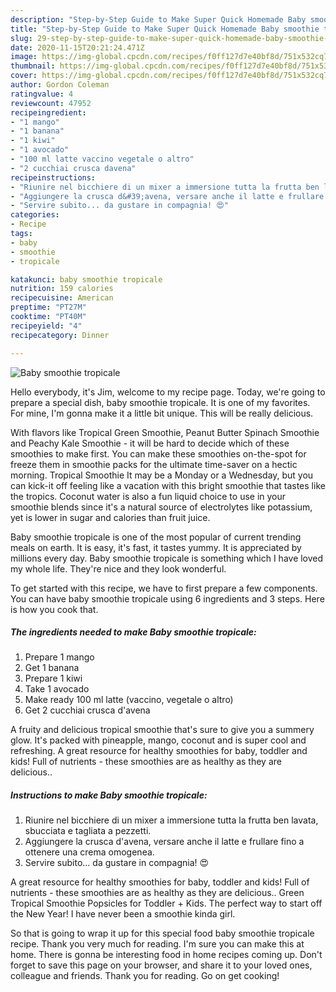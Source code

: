 ```yaml
---
description: "Step-by-Step Guide to Make Super Quick Homemade Baby smoothie tropicale"
title: "Step-by-Step Guide to Make Super Quick Homemade Baby smoothie tropicale"
slug: 29-step-by-step-guide-to-make-super-quick-homemade-baby-smoothie-tropicale
date: 2020-11-15T20:21:24.471Z
image: https://img-global.cpcdn.com/recipes/f0ff127d7e40bf8d/751x532cq70/baby-smoothie-tropicale-recipe-main-photo.jpg
thumbnail: https://img-global.cpcdn.com/recipes/f0ff127d7e40bf8d/751x532cq70/baby-smoothie-tropicale-recipe-main-photo.jpg
cover: https://img-global.cpcdn.com/recipes/f0ff127d7e40bf8d/751x532cq70/baby-smoothie-tropicale-recipe-main-photo.jpg
author: Gordon Coleman
ratingvalue: 4
reviewcount: 47952
recipeingredient:
- "1 mango"
- "1 banana"
- "1 kiwi"
- "1 avocado"
- "100 ml latte vaccino vegetale o altro"
- "2 cucchiai crusca davena"
recipeinstructions:
- "Riunire nel bicchiere di un mixer a immersione tutta la frutta ben lavata, sbucciata e tagliata a pezzetti."
- "Aggiungere la crusca d&#39;avena, versare anche il latte e frullare fino a ottenere una crema omogenea."
- "Servire subito... da gustare in compagnia! 😍"
categories:
- Recipe
tags:
- baby
- smoothie
- tropicale

katakunci: baby smoothie tropicale 
nutrition: 159 calories
recipecuisine: American
preptime: "PT27M"
cooktime: "PT40M"
recipeyield: "4"
recipecategory: Dinner

---
```



![Baby smoothie tropicale](https://img-global.cpcdn.com/recipes/f0ff127d7e40bf8d/751x532cq70/baby-smoothie-tropicale-recipe-main-photo.jpg)

Hello everybody, it's Jim, welcome to my recipe page. Today, we're going to prepare a special dish, baby smoothie tropicale. It is one of my favorites. For mine, I'm gonna make it a little bit unique. This will be really delicious.

With flavors like Tropical Green Smoothie, Peanut Butter Spinach Smoothie and Peachy Kale Smoothie - it will be hard to decide which of these smoothies to make first. You can make these smoothies on-the-spot for freeze them in smoothie packs for the ultimate time-saver on a hectic morning. Tropical Smoothie It may be a Monday or a Wednesday, but you can kick-it off feeling like a vacation with this bright smoothie that tastes like the tropics. Coconut water is also a fun liquid choice to use in your smoothie blends since it&#39;s a natural source of electrolytes like potassium, yet is lower in sugar and calories than fruit juice.

Baby smoothie tropicale is one of the most popular of current trending meals on earth. It is easy, it's fast, it tastes yummy. It is appreciated by millions every day. Baby smoothie tropicale is something which I have loved my whole life. They're nice and they look wonderful.


To get started with this recipe, we have to first prepare a few components. You can have baby smoothie tropicale using 6 ingredients and 3 steps. Here is how you cook that.

<!--inarticleads1-->

##### The ingredients needed to make Baby smoothie tropicale:

1. Prepare 1 mango
1. Get 1 banana
1. Prepare 1 kiwi
1. Take 1 avocado
1. Make ready 100 ml latte (vaccino, vegetale o altro)
1. Get 2 cucchiai crusca d&#39;avena


A fruity and delicious tropical smoothie that&#39;s sure to give you a summery glow. It&#39;s packed with pineapple, mango, coconut and is super cool and refreshing. A great resource for healthy smoothies for baby, toddler and kids! Full of nutrients - these smoothies are as healthy as they are delicious.. 

<!--inarticleads2-->

##### Instructions to make Baby smoothie tropicale:

1. Riunire nel bicchiere di un mixer a immersione tutta la frutta ben lavata, sbucciata e tagliata a pezzetti.
1. Aggiungere la crusca d&#39;avena, versare anche il latte e frullare fino a ottenere una crema omogenea.
1. Servire subito... da gustare in compagnia! 😍


A great resource for healthy smoothies for baby, toddler and kids! Full of nutrients - these smoothies are as healthy as they are delicious.. Green Tropical Smoothie Popsicles for Toddler + Kids. The perfect way to start off the New Year! I have never been a smoothie kinda girl. 

So that is going to wrap it up for this special food baby smoothie tropicale recipe. Thank you very much for reading. I'm sure you can make this at home. There is gonna be interesting food in home recipes coming up. Don't forget to save this page on your browser, and share it to your loved ones, colleague and friends. Thank you for reading. Go on get cooking!

